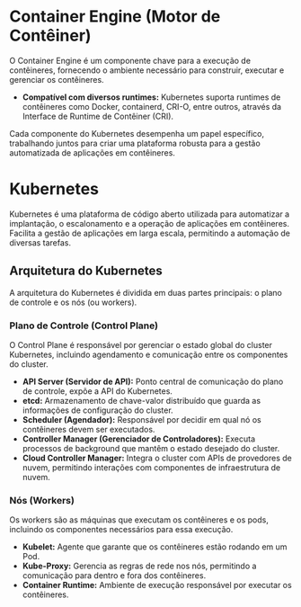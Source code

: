 # Container Engine (Motor de Contêiner)

O Container Engine é um componente chave para a execução de contêineres, fornecendo o ambiente necessário para construir, executar e gerenciar os contêineres.

- **Compatível com diversos runtimes:** Kubernetes suporta runtimes de contêineres como Docker, containerd, CRI-O, entre outros, através da Interface de Runtime de Contêiner (CRI).

Cada componente do Kubernetes desempenha um papel específico, trabalhando juntos para criar uma plataforma robusta para a gestão automatizada de aplicações em contêineres.

# Kubernetes

Kubernetes é uma plataforma de código aberto utilizada para automatizar a implantação, o escalonamento e a operação de aplicações em contêineres. Facilita a gestão de aplicações em larga escala, permitindo a automação de diversas tarefas.

## Arquitetura do Kubernetes

A arquitetura do Kubernetes é dividida em duas partes principais: o plano de controle e os nós (ou workers).

### Plano de Controle (Control Plane) 

O Control Plane é responsável por gerenciar o estado global do cluster Kubernetes, incluindo agendamento e comunicação entre os componentes do cluster.

- **API Server (Servidor de API):** Ponto central de comunicação do plano de controle, expõe a API do Kubernetes.
- **etcd:** Armazenamento de chave-valor distribuído que guarda as informações de configuração do cluster.
- **Scheduler (Agendador):** Responsável por decidir em qual nó os contêineres devem ser executados.
- **Controller Manager (Gerenciador de Controladores):** Executa processos de background que mantêm o estado desejado do cluster.
- **Cloud Controller Manager:** Integra o cluster com APIs de provedores de nuvem, permitindo interações com componentes de infraestrutura de nuvem.

### Nós (Workers)

Os workers são as máquinas que executam os contêineres e os pods, incluindo os componentes necessários para essa execução.

- **Kubelet:** Agente que garante que os contêineres estão rodando em um Pod.
- **Kube-Proxy:** Gerencia as regras de rede nos nós, permitindo a comunicação para dentro e fora dos contêineres.
- **Container Runtime:** Ambiente de execução responsável por executar os contêineres.


